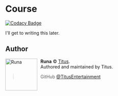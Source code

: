 # Course

[![Codacy Badge](https://api.codacy.com/project/badge/Grade/183d13ed5a064312b0bc7748f772755b)](https://app.codacy.com/app/TitusEntertainment/CourseBot?utm_source=github.com&utm_medium=referral&utm_content=TitusEntertainment/CourseBot&utm_campaign=Badge_Grade_Dashboard)

I'll get to writing this later.

## Author

<img src="https://i.imgur.com/rAvP1k0.jpg" width="100" height="100" align="left" style="float: left; margin: 0 10px 0 0;" alt="Runa" >

**Runa** © [Titus](https://github.com/TitusEntertainment).  
Authored and maintained by Titus.

> GitHub [@TitusEntertainment](https://github.com/TitusEntertainment)
